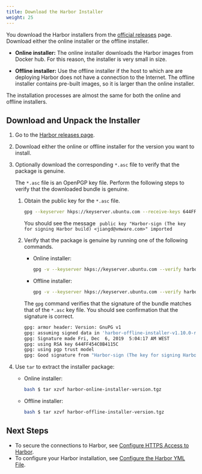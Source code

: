 ```yaml
---
title: Download the Harbor Installer
weight: 25
---
```


You download the Harbor installers from the [official releases](https://github.com/goharbor/harbor/releases) page. Download either the online installer or the offline installer. 

- **Online installer:** The online installer downloads the Harbor images from Docker hub. For this reason, the installer is very small in size.

- **Offline installer:** Use the offline installer if the host to which are are deploying Harbor does not have a connection to the Internet. The offline installer contains pre-built images, so it is larger than the online installer.

The installation processes are almost the same for both the online and offline installers.

## Download and Unpack the Installer

1. Go to the [Harbor releases page](https://github.com/goharbor/harbor/releases). 
1. Download either the online or offline installer for the version you want to install.
1. Optionally download the corresponding `*.asc` file to verify that the package is genuine. 
  
   The `*.asc` file is an OpenPGP key file. Perform the following steps to verify that the downloaded bundle is genuine. 
   
   1. Obtain the public key for the `*.asc` file.
      
      ```sh
      gpg --keyserver hkps://keyserver.ubuntu.com --receive-keys 644FF454C0B4115C
      ```
      
      You should see the message ` public key "Harbor-sign (The key for signing Harbor build) <jiangd@vmware.com>" imported`
   1. Verify that the package is genuine by running one of the following commands.

      - Online installer:

         ```sh
         gpg -v --keyserver hkps://keyserver.ubuntu.com --verify harbor-online-installer-version.tgz.asc
         ```

      - Offline installer:

         ```sh
         gpg -v --keyserver hkps://keyserver.ubuntu.com --verify harbor-offline-installer-version.tgz.asc
         ```
      
      The `gpg` command verifies that the signature of the bundle matches that of the `*.asc` key file. You should see confirmation that the signature is correct.
      
      ```sh
      gpg: armor header: Version: GnuPG v1
      gpg: assuming signed data in 'harbor-offline-installer-v1.10.0-rc2.tgz'
      gpg: Signature made Fri, Dec  6, 2019  5:04:17 AM WEST
      gpg: using RSA key 644FF454C0B4115C
      gpg: using pgp trust model
      gpg: Good signature from "Harbor-sign (The key for signing Harbor build) <jiangd@vmware.com> [unknown]
      ```

1. Use `tar` to extract the installer package:

   - Online installer:

      ```sh
      bash $ tar xzvf harbor-online-installer-version.tgz
      ```

   - Offline installer:
   
      ```sh
      bash $ tar xzvf harbor-offline-installer-version.tgz
      ```
   
## Next Steps

- To secure the connections to Harbor, see [Configure HTTPS Access to Harbor](configure-https.md).
- To configure your Harbor installation, see [Configure the Harbor YML File](configure-yml-file.md).
